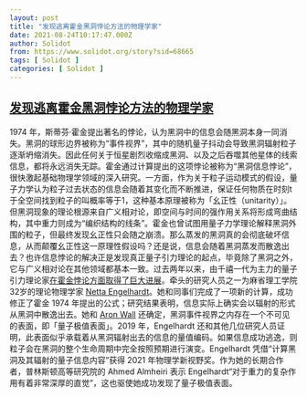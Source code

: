 ```yaml
---
layout: post
title: "发现逃离霍金黑洞悖论方法的物理学家"
date: 2021-08-24T10:17:47.000Z
author: Solidot
from: https://www.solidot.org/story?sid=68665
tags: [ Solidot ]
categories: [ Solidot ]
---
```

<!--1629800267000-->
[发现逃离霍金黑洞悖论方法的物理学家](https://www.solidot.org/story?sid=68665)
------

<div>
1974 年，斯蒂芬·霍金提出著名的悖论，认为黑洞中的信息会随黑洞本身一同消失。黑洞的球形边界被称为“事件视界”，其中的随机量子抖动会导致黑洞辐射粒子逐渐坍缩消失。因此任何关于恒星剧烈收缩成黑洞、以及之后吞噬其他星体的线索信息，都将永远消失无踪。霍金通过计算提出的这项悖论被称为“黑洞信息悖论”，很快激起基础物理学领域的深入研究。一方面，作为关于粒子运动模式的假设，量子力学认为粒子过去状态的信息会随着其变化而不断推进，保证任何物质在时刻t于全空间找到粒子的叫概率等于1，这种基本原理被称为「幺正性（unitarity）」。但黑洞现象的理论根源来自广义相对论，即空间与时间的强作用关系将形成弯曲结构，其中重力则成为“编织结构的线条”。霍金也曾试图用量子力学理论解释黑洞外围的粒子，但最终发现幺正性只会随之崩溃。那么蒸发的黑洞真的会彻底破坏信息，从而颠覆幺正性这一原理性假设吗？还是说，信息会随着黑洞蒸发而散逸出去？也许信息悖论的解决正是发现真正量子引力理论的起点，毕竟除了黑洞之外，它与广义相对论在其他领域都基本一致。过去两年以来，由千禧一代为主力的量子引力理论家<a href="https://www.quantamagazine.org/netta-engelhardt-has-escaped-hawkings-black-hole-paradox-20210823/">在霍金悖论方面取得了巨大进展</a>。牵头的研究人员之一为麻省理工学院32岁的理论物理学家 <a href="https://physics.mit.edu/faculty/netta-engelhardt/">Netta Engelhardt</a>。她和同事们完成了一项新的计算，成功修正了霍金 1974 年提出的公式；研究结果表明，信息实际上确实会以辐射的形式从黑洞中散逸出去。她和 <a href="http://www.wall.org/~aron/">Aron Wall</a> 还确定，黑洞事件视界之内存在一个不可见的表面，即「量子极值表面」。2019 年，Engelhardt 还和其他几位研究人员证明，此表面似乎承载着从黑洞辐射出去的信息的量值编码。如果信息成功逃逸，则粒子会在黑洞的整个生命周期中完全按照预期进行演变。Engelhardt 凭借“计算黑洞及其辐射的量子信息内容”获得 2021 年物理学新视野奖。作为她的长期合作者，普林斯顿高等研究院的 Ahmed Almheiri 表示 Engelhardt“对于重力的复杂作用有着非常深厚的直觉”，这也驱使她成功发现了量子极值表面。
</div>
